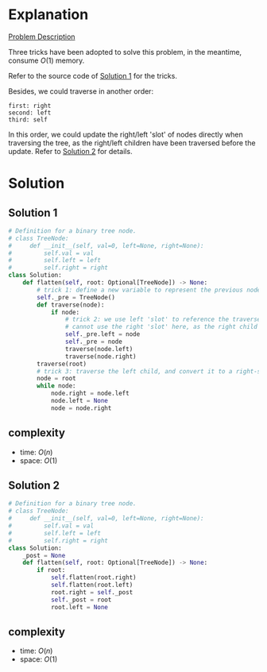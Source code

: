 # Explanation

[Problem Description](https://leetcode.com/problems/flatten-binary-tree-to-linked-list/)

Three tricks have been adopted to solve this problem, in the meantime, consume $O(1)$ memory.

Refer to the source code of [Solution 1](#solution-1) for the tricks.

Besides, we could traverse in another order:

    first: right
    second: left
    third: self

In this order, we could update the right/left 'slot' of nodes directly when traversing the tree, as the right/left children have been traversed before the update. Refer to [Solution 2](#solution-2) for details.

# Solution

## Solution 1

```python
# Definition for a binary tree node.
# class TreeNode:
#     def __init__(self, val=0, left=None, right=None):
#         self.val = val
#         self.left = left
#         self.right = right
class Solution:
    def flatten(self, root: Optional[TreeNode]) -> None:
        # trick 1: define a new variable to represent the previous node when traversing
        self._pre = TreeNode()
        def traverse(node):
            if node:
                # trick 2: we use left 'slot' to reference the traversed node to save the memory
                # cannot use the right 'slot' here, as the right child should be traversed before the re-target of the 'slot'
                self._pre.left = node
                self._pre = node
                traverse(node.left)
                traverse(node.right)
        traverse(root)
        # trick 3: traverse the left child, and convert it to a right-slanting tree
        node = root
        while node:
            node.right = node.left
            node.left = None
            node = node.right
```

## complexity

- time: $O(n)$
- space: $O(1)$

## Solution 2

```python
# Definition for a binary tree node.
# class TreeNode:
#     def __init__(self, val=0, left=None, right=None):
#         self.val = val
#         self.left = left
#         self.right = right
class Solution:
    _post = None
    def flatten(self, root: Optional[TreeNode]) -> None:
        if root:
            self.flatten(root.right)
            self.flatten(root.left)
            root.right = self._post
            self._post = root
            root.left = None
```

## complexity

- time: $O(n)$
- space: $O(1)$
